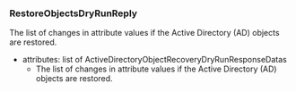 ### RestoreObjectsDryRunReply
The list of changes in attribute values if the Active Directory (AD) objects are restored.

- attributes: list of ActiveDirectoryObjectRecoveryDryRunResponseDatas
  - The list of changes in attribute values if the Active Directory (AD) objects are restored.
